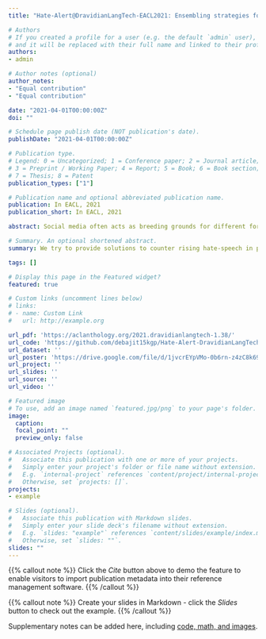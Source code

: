 ```yaml
---
title: "Hate-Alert@DravidianLangTech-EACL2021: Ensembling strategies for Transformer-based Offensive language Detection"

# Authors
# If you created a profile for a user (e.g. the default `admin` user), write the username (folder name) here 
# and it will be replaced with their full name and linked to their profile.
authors:
- admin

# Author notes (optional)
author_notes:
- "Equal contribution"
- "Equal contribution"

date: "2021-04-01T00:00:00Z"
doi: ""

# Schedule page publish date (NOT publication's date).
publishDate: "2021-04-01T00:00:00Z"

# Publication type.
# Legend: 0 = Uncategorized; 1 = Conference paper; 2 = Journal article;
# 3 = Preprint / Working Paper; 4 = Report; 5 = Book; 6 = Book section;
# 7 = Thesis; 8 = Patent
publication_types: ["1"]

# Publication name and optional abbreviated publication name.
publication: In EACL, 2021
publication_short: In EACL, 2021

abstract: Social media often acts as breeding grounds for different forms of offensive content. For low resource languages like Tamil, the situation is more complex due to the poor performance of multilingual or language-specific models and lack of proper benchmark datasets. Based on this shared task “Offensive Language Identification in Dravidian Languages” at EACL 2021, we present an exhaustive exploration of different transformer models, We also provide a genetic algorithm technique for ensembling different models. Our ensembled models trained separately for each language secured the first position in Tamil, the second position in Kannada, and the first position in Malayalam sub-tasks. 

# Summary. An optional shortened abstract.
summary: We try to provide solutions to counter rising hate-speech in popular Dravidian languages having code-mixed data.

tags: []

# Display this page in the Featured widget?
featured: true

# Custom links (uncomment lines below)
# links:
# - name: Custom Link
#   url: http://example.org

url_pdf: 'https://aclanthology.org/2021.dravidianlangtech-1.38/'
url_code: 'https://github.com/debajit15kgp/Hate-Alert-DravidianLangTech'
url_dataset: ''
url_poster: 'https://drive.google.com/file/d/1jvcrEYpVMo-0b6rn-z4zC8k696nHSYcd/view'
url_project: ''
url_slides: ''
url_source: ''
url_video: ''

# Featured image
# To use, add an image named `featured.jpg/png` to your page's folder. 
image:
  caption:
  focal_point: ""
  preview_only: false

# Associated Projects (optional).
#   Associate this publication with one or more of your projects.
#   Simply enter your project's folder or file name without extension.
#   E.g. `internal-project` references `content/project/internal-project/index.md`.
#   Otherwise, set `projects: []`.
projects:
- example

# Slides (optional).
#   Associate this publication with Markdown slides.
#   Simply enter your slide deck's filename without extension.
#   E.g. `slides: "example"` references `content/slides/example/index.md`.
#   Otherwise, set `slides: ""`.
slides: ""
---
```


{{% callout note %}}
Click the *Cite* button above to demo the feature to enable visitors to import publication metadata into their reference management software.
{{% /callout %}}

{{% callout note %}}
Create your slides in Markdown - click the *Slides* button to check out the example.
{{% /callout %}}

Supplementary notes can be added here, including [code, math, and images](https://wowchemy.com/docs/writing-markdown-latex/).
